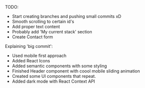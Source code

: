 TODO: 

- Start creating branches and pushing small commits xD
- Smooth scrolling to certain id's
- Add proper text content
- Probably add 'My current stack' section
- Create Contact form


Explaining 'big commit': 

- Used mobile first approach
- Added React Icons
- Added semantic components with some styling
- Finished Header component with coool mobile sliding animation
- Created some UI components that repeat.
- Added dark mode with React Context API


